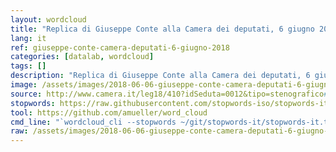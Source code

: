 ```yaml
---
layout: wordcloud
title: "Replica di Giuseppe Conte alla Camera dei deputati, 6 giugno 2018"
lang: it
ref: giuseppe-conte-camera-deputati-6-giugno-2018
categories: [datalab, wordcloud]
tags: []
description: "Replica di Giuseppe Conte alla Camera dei deputati, 6 giugno 2018"
image: /assets/images/2018-06-06-giuseppe-conte-camera-deputati-6-giugno-2018.jpg
source: http://www.camera.it/leg18/410?idSeduta=0012&tipo=stenografico#sed0012.stenografico.tit00060.sub00010.int00020
stopwords: https://raw.githubusercontent.com/stopwords-iso/stopwords-it/master/stopwords-it.txt
tool: https://github.com/amueller/word_cloud
cmd_line: "`wordcloud_cli --stopwords ~/git/stopwords-it/stopwords-it.txt --imagefile 2018-06-06-giuseppe-conte-camera-deputati-6-giugno-2018.jpg --background black --width 1080 --height 1350 < 2018-06-06-giuseppe-conte-camera-deputati-6-giugno-2018.txt`"
raw: /assets/images/2018-06-06-giuseppe-conte-camera-deputati-6-giugno-2018.jpg
---
```

